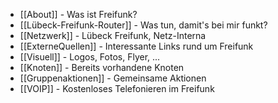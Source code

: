  * [[About]] - Was ist Freifunk?
 * [[Lübeck-Freifunk-Router]] - Was tun, damit's bei mir funkt?
 * [[Netzwerk]] - Lübeck Freifunk, Netz-Interna
 * [[ExterneQuellen]] - Interessante Links rund um Freifunk
 * [[Visuell]] - Logos, Fotos, Flyer, ...
 * [[Knoten]] - Bereits vorhandene Knoten
 * [[Gruppenaktionen]] - Gemeinsame Aktionen
 * [[VOIP]] -  Kostenloses Telefonieren im Freifunk